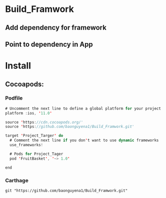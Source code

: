 # Build_Framwork
## Add dependency for framework
## Point to dependency in App

# Install
## Cocoapods:
### Podfile
```swift
# Uncomment the next line to define a global platform for your project
platform :ios, '11.0'

source 'https://cdn.cocoapods.org/'
source 'https://github.com/baonguyena1/Build_Framwork.git'

target 'Project_Targer' do
  # Comment the next line if you don't want to use dynamic frameworks
  use_frameworks!

  # Pods for Project_Tager
  pod 'FruitBasket', '~> 1.0'

end
```
### Carthage
```
git "https://github.com/baonguyena1/Build_Framwork.git"
```